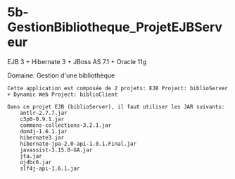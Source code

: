 # 5b-GestionBibliotheque_ProjetEJBServeur
EJB 3 + Hibernate 3 + JBoss AS 7.1 + Oracle 11g

Domaine: Gestion d'une bibliothèque

    Cette application est composée de 2 projets: EJB Project: biblioServer + Dynamic Web Project: biblioClient

    Dans ce projet EJB (biblioServer), il faut utiliser les JAR suivants:
        antlr-2.7.7.jar
        c3p0-0.9.1.jar
        commons-collections-3.2.1.jar
        dom4j-1.6.1.jar
        hibernate3.jar
        hibernate-jpa-2.0-api-1.0.1.Final.jar
        javassist-3.15.0-GA.jar
        jta.jar
        ojdbc6.jar
        slf4j-api-1.6.1.jar
